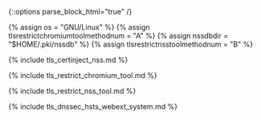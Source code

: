 {::options parse_block_html="true" /}

{% assign os = "GNU/Linux" %}
{% assign tlsrestrictchromiumtoolmethodnum = "A" %}
{% assign nssdbdir = "$HOME/.pki/nssdb" %}
{% assign tlsrestrictnsstoolmethodnum = "B" %}


{% include tls_certinject_nss.md %}

{% include tls_restrict_chromium_tool.md %}

{% include tls_restrict_nss_tool.md %}

{% include tls_dnssec_hsts_webext_system.md %}
